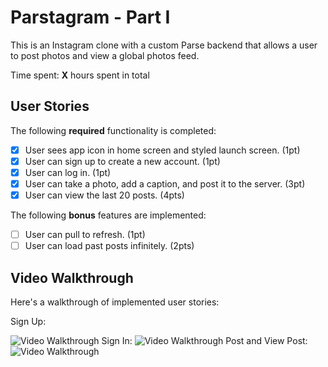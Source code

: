# Parstagram - Part I

This is an Instagram clone with a custom Parse backend that allows a user to post photos and view a global photos feed.

Time spent: **X** hours spent in total

## User Stories

The following **required** functionality is completed:

- [x] User sees app icon in home screen and styled launch screen. (1pt)
- [x] User can sign up to create a new account. (1pt)
- [x] User can log in. (1pt)
- [x] User can take a photo, add a caption, and post it to the server. (3pt)
- [x] User can view the last 20 posts. (4pts)

The following **bonus** features are implemented:

- [ ] User can pull to refresh. (1pt)
- [ ] User can load past posts infinitely. (2pts)

## Video Walkthrough

Here's a walkthrough of implemented user stories:

Sign Up:




<img src='https://media.giphy.com/media/xRv5MQDo6ZlWWvnUoX/giphy.gif' title='Video Walkthrough' width='' alt='Video Walkthrough' />
Sign In:




<img src='https://media.giphy.com/media/MyKc10xD4GnNWuNjjL/giphy.gif' title='Video Walkthrough' width='' alt='Video Walkthrough' />
Post and View Post:




<img src='https://media.giphy.com/media/GGmtX5wrCEHxLeBf8h/giphy.gif' title='Video Walkthrough' width='' alt='Video Walkthrough' />


